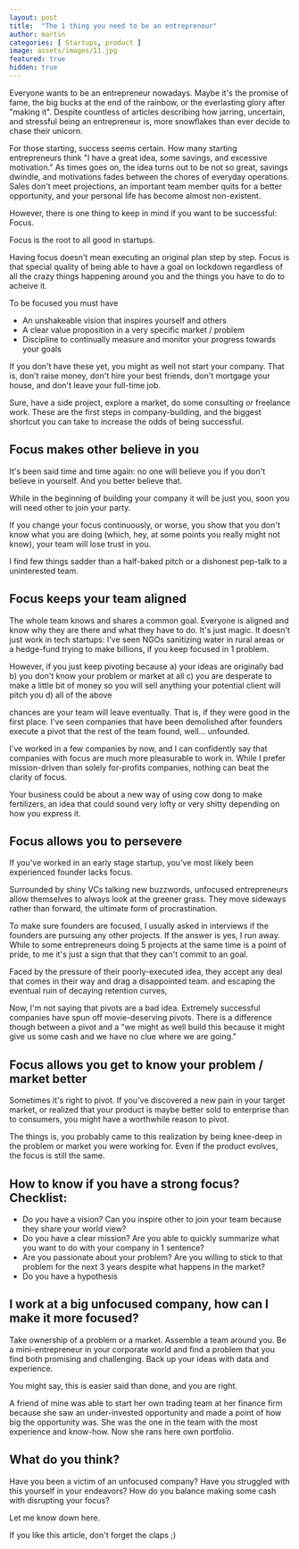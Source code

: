 ```yaml
---
layout: post
title:  "The 1 thing you need to be an entrepreneur"
author: martin
categories: [ Startups, product ]
image: assets/images/11.jpg
featured: true
hidden: true
---
```


Everyone wants to be an entrepreneur nowadays. Maybe it's the promise of fame, the big bucks at the end of the rainbow, or the everlasting glory after "making it". Despite countless of articles describing how jarring, uncertain, and stressful being an entrepreneur is, more snowflakes than ever decide to chase their unicorn.

For those starting, success seems certain. How many starting entrepreneurs think "I have a great idea, some savings, and excessive motivation." As times goes on, the idea turns out to be not so great, savings dwindle, and motivations fades between the chores of everyday operations. Sales don't meet projections, an important team member quits for a better opportunity, and your personal life has become almost non-existent.

However, there is one thing to keep in mind if you want to be successful:
Focus.

Focus is the root to all good in startups.

Having focus doesn't mean executing an original plan step by step. Focus is that special quality of being able to have a goal on lockdown regardless of all the crazy things happening around you and the things you have to do to acheive it.

To be focused you must have
- An unshakeable vision that inspires yourself and others
- A clear value proposition in a very specific market / problem
- Discipline to continually measure and monitor your progress towards your goals

If you don't have these yet, you might as well not start your company. That is, don't raise money, don't hire your best friends, don't mortgage your house, and don't leave your full-time job.

Sure, have a side project, explore a market, do some consulting or freelance work. These are the first steps in company-building, and the biggest shortcut you can take to increase the odds of being successful.

## Focus makes other believe in you

It's been said time and time again: no one will believe you if you don't believe in yourself. And you better believe that.

While in the beginning of building your company it will be just you, soon you will need other to join your party.

If you change your focus continuously, or worse, you show that you don't know what you are doing (which, hey, at some points you really might not know), your team will lose trust in you.

I find few things sadder than a half-baked pitch or a dishonest pep-talk to a uninterested team.

## Focus keeps your team aligned

The whole team knows and shares a common goal. Everyone is aligned and know why they are there and what they have to do. It's just magic. It doesn't just work in tech startups: I've seen NGOs sanitizing water in rural areas or a hedge-fund trying to make billions, if you keep focused in 1 problem.

However, if you just keep pivoting because
a) your ideas are originally bad
b) you don't know your problem or market at all
c) you are desperate to make a little bit of money so you will sell anything your potential client will pitch you
d) all of the above

chances are your team will leave eventually. That is, if they were good in the first place. I've seen companies that have been demolished after founders execute a pivot that the rest of the team found, well... unfounded.

 I've worked in a few companies by now, and I can confidently say that companies with focus are much more pleasurable to work in. While I prefer mission-driven than solely for-profits companies, nothing can beat the clarity of focus.

Your business could be about a new way of using cow dong to make fertilizers, an idea that could sound very lofty or very shitty depending on how you express it.


## Focus allows you to persevere

If you've worked in an early stage startup, you've most likely been experienced founder lacks focus.

Surrounded by shiny VCs talking new buzzwords, unfocused entrepreneurs allow themselves to always look at the greener grass. They move sideways rather than forward, the ultimate form of procrastination.

To make sure founders are focused, I usually asked in interviews if the founders are pursuing any other projects. If the answer is yes, I run away. While to some entrepreneurs doing 5 projects at the same time is a point of pride, to me it's just a sign that that they can't commit to an goal.

Faced by the pressure of their poorly-executed idea, they accept any deal that comes in their way and drag a disappointed team. and escaping the eventual ruin of decaying retention curves,

Now, I'm not saying that pivots are a bad idea. Extremely successful companies have spun off movie-deserving pivots. There is a difference though between a pivot and a "we might as well build this because it might give us some cash and we have no clue where we are going."


## Focus allows you get to know your problem / market better

Sometimes it's right to pivot. If you've discovered a new pain in your target market, or realized that your product is maybe better sold to enterprise than to consumers, you might have a worthwhile reason to pivot.

The things is, you probably came to this realization by being knee-deep in the problem or market you were working for. Even if the product evolves, the focus is still the same.

## How to know if you have a strong focus? Checklist:

- Do you have a vision? Can you inspire other to join your team because they share your world view?
- Do you have a clear mission? Are you able to quickly summarize what you want to do with your company in 1 sentence?
- Are you passionate about your problem? Are you willing to stick to that problem for the next 3 years despite what happens in the market?
- Do you have a hypothesis

## I work at a big unfocused company, how can I make it more focused?

Take ownership of a problem or a market. Assemble a team around you. Be a mini-entrepreneur in your corporate world and find a problem that you find both promising and challenging. Back up your ideas with data and experience.

You might say, this is easier said than done, and you are right.

A friend of mine was able to start her own trading team at her finance firm because she saw an under-invested opportunity and made a point of how big the opportunity was. She was the one in the team with the most experience and know-how. Now she rans here own portfolio.

## What do you think?

Have you been a victim of an unfocused company? Have you struggled with this yourself in your endeavors? How do you balance making some cash with disrupting your focus?

Let me know down here.

If you like this article, don't forget the claps ;)
